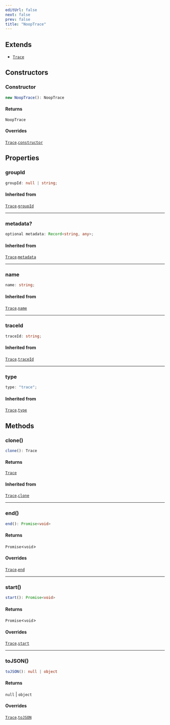 ```yaml
---
editUrl: false
next: false
prev: false
title: "NoopTrace"
---
```


## Extends

- [`Trace`](/openai-agents-js/openai/agents/classes/trace/)

## Constructors

### Constructor

```ts
new NoopTrace(): NoopTrace
```

#### Returns

`NoopTrace`

#### Overrides

[`Trace`](/openai-agents-js/openai/agents/classes/trace/).[`constructor`](/openai-agents-js/openai/agents/classes/trace/#constructor)

## Properties

### groupId

```ts
groupId: null | string;
```

#### Inherited from

[`Trace`](/openai-agents-js/openai/agents/classes/trace/).[`groupId`](/openai-agents-js/openai/agents/classes/trace/#groupid)

***

### metadata?

```ts
optional metadata: Record<string, any>;
```

#### Inherited from

[`Trace`](/openai-agents-js/openai/agents/classes/trace/).[`metadata`](/openai-agents-js/openai/agents/classes/trace/#metadata)

***

### name

```ts
name: string;
```

#### Inherited from

[`Trace`](/openai-agents-js/openai/agents/classes/trace/).[`name`](/openai-agents-js/openai/agents/classes/trace/#name)

***

### traceId

```ts
traceId: string;
```

#### Inherited from

[`Trace`](/openai-agents-js/openai/agents/classes/trace/).[`traceId`](/openai-agents-js/openai/agents/classes/trace/#traceid)

***

### type

```ts
type: "trace";
```

#### Inherited from

[`Trace`](/openai-agents-js/openai/agents/classes/trace/).[`type`](/openai-agents-js/openai/agents/classes/trace/#type)

## Methods

### clone()

```ts
clone(): Trace
```

#### Returns

[`Trace`](/openai-agents-js/openai/agents/classes/trace/)

#### Inherited from

[`Trace`](/openai-agents-js/openai/agents/classes/trace/).[`clone`](/openai-agents-js/openai/agents/classes/trace/#clone)

***

### end()

```ts
end(): Promise<void>
```

#### Returns

`Promise`\<`void`\>

#### Overrides

[`Trace`](/openai-agents-js/openai/agents/classes/trace/).[`end`](/openai-agents-js/openai/agents/classes/trace/#end)

***

### start()

```ts
start(): Promise<void>
```

#### Returns

`Promise`\<`void`\>

#### Overrides

[`Trace`](/openai-agents-js/openai/agents/classes/trace/).[`start`](/openai-agents-js/openai/agents/classes/trace/#start)

***

### toJSON()

```ts
toJSON(): null | object
```

#### Returns

`null` \| `object`

#### Overrides

[`Trace`](/openai-agents-js/openai/agents/classes/trace/).[`toJSON`](/openai-agents-js/openai/agents/classes/trace/#tojson)
